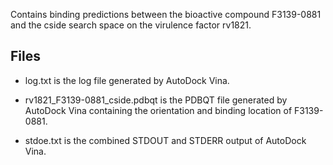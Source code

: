 Contains binding predictions between the bioactive compound F3139-0881 and the cside search space on the virulence factor rv1821.

## Files

- log.txt is the log file generated by AutoDock Vina.

- rv1821_F3139-0881_cside.pdbqt is the PDBQT file generated by AutoDock Vina containing the orientation and binding location of F3139-0881.

- stdoe.txt is the combined STDOUT and STDERR output of AutoDock Vina.

